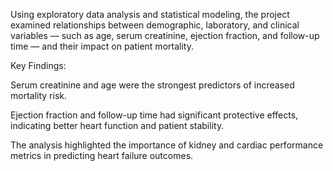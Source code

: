 Using exploratory data analysis and statistical modeling, the project examined relationships between demographic, laboratory, and clinical variables — such as age, serum creatinine, ejection fraction, and follow-up time — and their impact on patient mortality.

Key Findings:

Serum creatinine and age were the strongest predictors of increased mortality risk.

Ejection fraction and follow-up time had significant protective effects, indicating better heart function and patient stability.

The analysis highlighted the importance of kidney and cardiac performance metrics in predicting heart failure outcomes.

